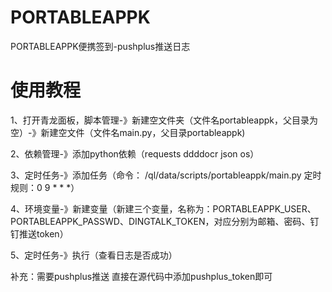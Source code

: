 # PORTABLEAPPK
PORTABLEAPPK便携签到-pushplus推送日志

# 使用教程
  1、打开青龙面板，脚本管理-》新建空文件夹（文件名portableappk，父目录为空）-》新建空文件（文件名main.py，父目录portableappk)
  
  2、依赖管理-》添加python依赖（requests ddddocr json os）
  
  3、定时任务-》添加任务（命令：	/ql/data/scripts/portableappk/main.py 定时规则：0 9 * * *）
  
  4、环境变量-》新建变量（新建三个变量，名称为：PORTABLEAPPK_USER、PORTABLEAPPK_PASSWD、DINGTALK_TOKEN，对应分别为邮箱、密码、钉钉推送token）
  
  5、定时任务-》执行（查看日志是否成功）

  补充：需要pushplus推送 直接在源代码中添加pushplus_token即可

